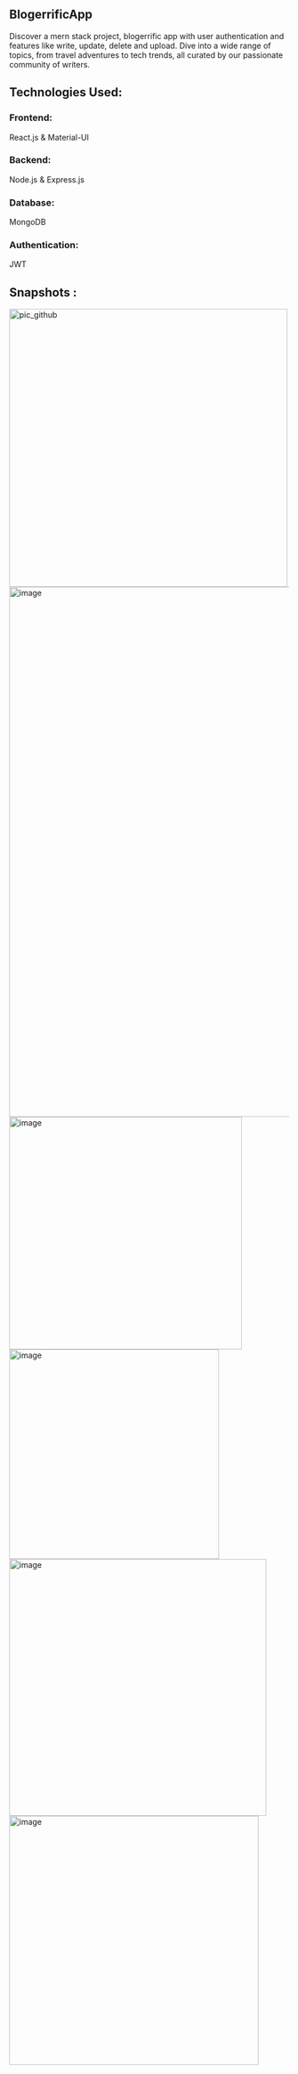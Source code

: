 ## BlogerrificApp
Discover a mern stack project, blogerrific app with user authentication and features like write, update, delete and upload. Dive into a wide range of topics, from travel adventures to tech trends, all curated by our passionate community of writers.

## Technologies Used: 
### Frontend: 
React.js & Material-UI
### Backend:
Node.js & Express.js
### Database:
MongoDB
### Authentication:
JWT


## Snapshots :

<img width="500" alt="pic_github" src="https://github.com/sumbulhussain/BlogerrificApp/assets/90138802/495976e2-4cd3-49a7-b6b8-35797d74c0c4">
<img width="953" alt="image" src="https://github.com/sumbulhussain/BlogerrificApp/assets/90138802/e4f26511-66dc-4ba0-9039-18a1c31831f4">
<img width="418" alt="image" src="https://github.com/sumbulhussain/BlogerrificApp/assets/90138802/3247216b-cdf0-492d-95f0-7560de7cac42">
<img width="377" alt="image" src="https://github.com/sumbulhussain/BlogerrificApp/assets/90138802/f9255dea-cd05-47e3-9401-6f995cbc6cb4">
<img width="462" alt="image" src="https://github.com/sumbulhussain/BlogerrificApp/assets/90138802/7268c1a4-f87a-45c7-9d6f-3b1ca5e6fbd8">
<img width="448" alt="image" src="https://github.com/sumbulhussain/BlogerrificApp/assets/90138802/ced33d1c-decd-4393-b39c-3a8f4fe8f365">






